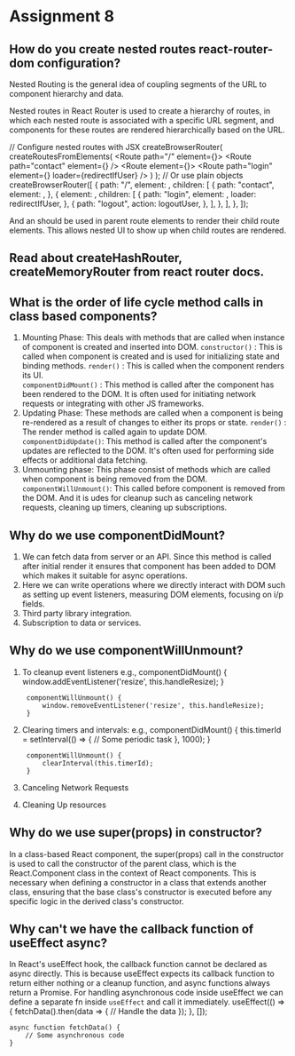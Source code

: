 # Assignment 8

## How do you create nested routes react-router-dom configuration?
 Nested Routing is the general idea of coupling segments of the URL to component hierarchy and data.
 
Nested routes in React Router is used to create a hierarchy of routes, in which each nested route is associated with a specific URL segment, and components for these routes are rendered hierarchically based on the URL.

// Configure nested routes with JSX
createBrowserRouter(
  createRoutesFromElements(
    <Route path="/" element={<Root />}>
      <Route path="contact" element={<Contact />} />
      <Route element={<AuthLayout />}>
        <Route
          path="login"
          element={<Login />}
          loader={redirectIfUser}
        />
        <Route path="logout" action={logoutUser} />
      </Route>
    </Route>
  )
);
// Or use plain objects
createBrowserRouter([
  {
    path: "/",
    element: <Root />,
    children: [
      {
        path: "contact",
        element: <Contact />,
      },
      {
        element: <AuthLayout />,
        children: [
          {
            path: "login",
            element: <Login />,
            loader: redirectIfUser,
          },
          {
            path: "logout",
            action: logoutUser,
          },
        ],
      },
    ],
  },
]);

And an <Outlet> should be used in parent route elements to render their child route elements. This allows nested UI to show up when child routes are rendered.

## Read about createHashRouter, createMemoryRouter from react router docs.

## What is the order of life cycle method calls in class based components?
 1. Mounting Phase: This deals with methods that are called when instance of component is created and inserted into DOM.
  `constructor()` : This is called when component is created and is used for initializing state and binding methods.
  `render()` : This is called when the component renders its UI.  
  `componentDidMount()` : This method is called after the component has been rendered to the DOM. It is often used for initiating network requests or integrating with other JS frameworks.
 2. Updating Phase: These methods are called when a component is being re-rendered as a result of changes to either its props or state.
  `render()` : The render method is called again to update DOM.
  `componentDidUpdate()`:  This method is called after the component's updates are reflected to the DOM. It's often used for performing side effects or additional data fetching.
 3. Unmounting phase: This phase consist of methods which are called when component is being removed from the DOM. 
  `componentWillUnmount()`: This called before component is removed from the DOM. And it  is udes for cleanup such as canceling network requests, cleaning up timers, cleaning up subscriptions.
  
## Why do we use componentDidMount?
 1. We can fetch data from server or an API. Since this method is called after initial render it ensures that component has been added to DOM which makes it suitable for async operations.
 2. Here we can write operations where we directly interact with DOM such as setting up event listeners, measuring DOM elements, focusing on i/p fields.
 3. Third party library integration.
 4. Subscription to data or services.
 
## Why do we use componentWillUnmount?
1. To cleanup event listeners
 e.g.,  componentDidMount() {
            window.addEventListener('resize', this.handleResize);
        }

        componentWillUnmount() {
            window.removeEventListener('resize', this.handleResize);
        }
2. Clearing timers and intervals:
 e.g.,  componentDidMount() {
            this.timerId = setInterval(() => {
                // Some periodic task
            }, 1000);
        }

        componentWillUnmount() {
            clearInterval(this.timerId);
        }
3. Canceling Network Requests
4. Cleaning Up resources

## Why do we use super(props) in constructor?
 In a class-based React component, the super(props) call in the constructor is used to call the constructor of the parent class, which is the React.Component class in the context of React components.
 This is necessary when defining a constructor in a class that extends another class, ensuring that the base class's constructor is executed before any specific logic in the derived class's constructor.

## Why can't we have the callback function of useEffect async?
 In React's useEffect hook, the callback function cannot be declared as async directly. This is because useEffect expects its callback function to return either nothing or a cleanup function, and async functions always return a Promise.
 For handling asynchronous code inside useEffect we can define a separate fn inside `useEffect` and call it immediately.
    useEffect(() => {
        fetchData().then(data => {
            // Handle the data
        });
    }, []);

    async function fetchData() {
        // Some asynchronous code
    }